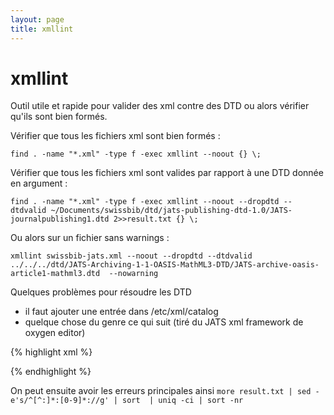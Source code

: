 ```yaml
---
layout: page
title: xmllint
---
```


# xmllint

Outil utile et rapide pour valider des xml contre des DTD ou alors vérifier qu'ils sont bien formés.

Vérifier que tous les fichiers xml sont bien formés :

`find . -name "*.xml" -type f -exec xmllint --noout {} \;`

Vérifier que tous les fichiers xml sont valides par rapport à une DTD donnée en argument :

`find . -name "*.xml" -type f -exec xmllint --noout --dropdtd --dtdvalid ~/Documents/swissbib/dtd/jats-publishing-dtd-1.0/JATS-journalpublishing1.dtd 2>>result.txt {} \;`


Ou alors sur un fichier sans warnings :

`xmllint swissbib-jats.xml --noout --dropdtd --dtdvalid ../../../dtd/JATS-Archiving-1-1-OASIS-MathML3-DTD/JATS-archive-oasis-article1-mathml3.dtd  --nowarning`

Quelques problèmes pour résoudre les DTD

 * il faut ajouter une entrée dans /etc/xml/catalog
 * quelque chose du genre ce qui suit (tiré du JATS xml framework de oxygen editor)

{% highlight xml %}
<?xml version="1.0" encoding="UTF-8"?>
<!DOCTYPE catalog
  PUBLIC "-//OASIS//DTD Entity Resolution XML Catalog V3.0//EN" "http://www.oasis-open.org/committees/entity/release/1.0/catalog.dtd">
<catalog xmlns="urn:oasis:names:tc:entity:xmlns:xml:catalog" prefer="public">
   <group xml:base="." prefer="public">
      <public publicId="-//NLM//DTD BITS Book Interchange DTD v0.2 20121015//EN"
              uri="O2-book.dtd"/>
      <public publicId="-//NLM//DTD BITS Book Interchange DTD with OASIS and XHTML Tables v0.2 20121015//EN"
              uri="O2-book-ot.dtd"/>
      <public publicId="-//NLM//DTD JATS (Z39.96) Journal Publishing DTD v1.0 20120330//EN"
              uri="O2-blue.dtd"/>
      <public publicId="-//NLM//DTD JATS (Z39.96) Journal Publishing DTD with OASIS Tables v1.0 20120330//EN"
              uri="O2-blue-ot.dtd"/>
      <public publicId="-//NLM//DTD JATS (Z39.96) Journal Archiving and Interchange DTD v1.0 20120330//EN"
              uri="O2-green.dtd"/>
      <public publicId="-//NLM//DTD JATS (Z39.96) Journal Archiving and Interchange DTD with OASIS Tables v1.0 20120330//EN"
              uri="O2-green-ot.dtd"/>
      <public publicId="-//NLM//DTD JATS (Z39.96) Article Authoring DTD v1.0 20120330//EN"
              uri="O2-orange.dtd"/>
   </group>
</catalog>
{% endhighlight %}


On peut ensuite avoir les erreurs principales ainsi
`more result.txt | sed -e's/^[^:]*:[0-9]*://g' | sort  | uniq -ci | sort -nr`
